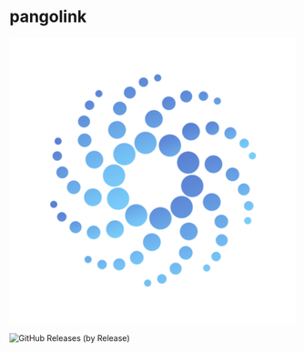 # pangolink

[![logo](https://github.com/BIGPango/pangolink/blob/master/pangolin.png?raw=true)](http://pangolink.org)

![GitHub Releases (by Release)](https://img.shields.io/github/downloads/BIGPango/pangolink/v1.2/total?color=blue&logo=github&logoColor=%23182B71&style=social)
